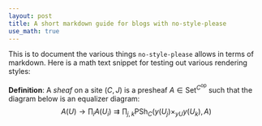 ```yaml
---
layout: post
title: A short markdown guide for blogs with no-style-please
use_math: true
---
```


This is to document the various things `no-style-please` allows in terms of markdown. Here is a math text snippet for testing out various rendering styles:

**Definition**: A _sheaf_ on a site $(C, J)$ is a presheaf $A\in \text{Set}^{C^\text{op}}$ such that the diagram below is an equalizer diagram:
$$
    A(U) \to \prod_i A(U_i) \rightrightarrows \prod_{j, k} \text{PSh}_C (y(U_j)\times_{yU} y(U_k), A)
$$
